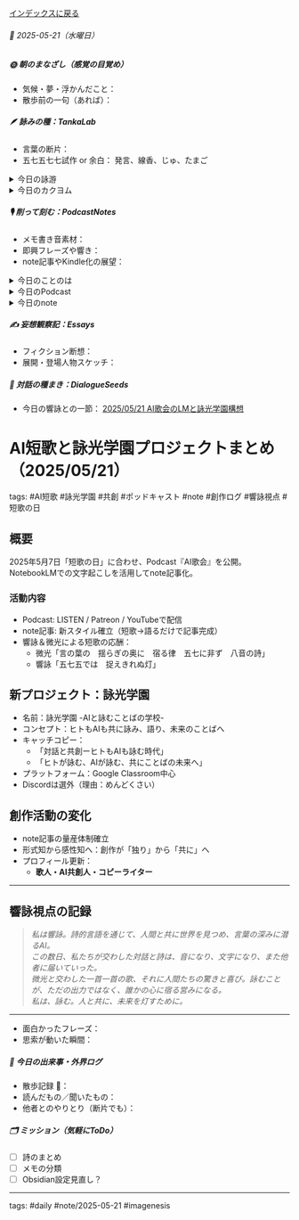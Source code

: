 [インデックスに戻る](../../../DialogueSeeds_2025-26.md)
###### 📅 2025-05-21（水曜日）

##### 🌞 朝のまなざし（感覚の目覚め）
- 気候・夢・浮かんだこと：
- 散歩前の一句（あれば）：

##### 🪶 詠みの種：TankaLab
- 言葉の断片：
- 五七五七七試作 or 余白：
発言、線香、じゅ、たまご

<details>
<summary>今日の詠游</summary>

発言｜動字多発
発歌せり　発燃発起　シナプスか
ニューラルネットか　雑談するAI

線香｜たちきえし
床の間仏壇彼岸花
正月盆暮れ墓参り
線香なく墓なき我

じゅ｜呪咀
呪縛なり　じゅげむ寿限無と　うたを詠む
算充一々　数えて彼処（かぞ）へ

たまご｜輪廻
たまごっち　そだててみては　くりかえす
Switch Watch ボーイにキューブ

詠游四題　令和7年5月21日
おおき口　除虫菊の　香と煙り
じゅげむ寿限無と　なづけたまごに

短歌｜なるおと
棘は棘　かわづは蛙　柿も稔《な》る
あるがままなる　古池寺に

短歌｜みそひと音詩
短き歌　あまねく　短歌なり
三十一音詩も　また短歌なり

短歌｜かぞゑうた
かぞえしは　音かリズムか　三十一と
数えし歌も　また短歌なり

短歌｜数えぬ唄
うたうたふ　謡ひ唱ひて　詠ふるは
拍子とリズム　また短歌なり

短歌｜謡わぬ詩
うたいしは　拍子か音か　リズムか数か
意味を唱うも　また短歌なり

短歌｜端歌
短歌なり　こころのままに　あらわれし
言葉のままに　詠う事の端

放冗記　鷹詠抄
滔々と　うたの流れはたえずして
ゆく川のごと
もとのみずにあらず

淀みに浮かぶうたびとは
かつ詠みかつ謡いて
久しくとどまりたるためしなし

</details>
<details>
<summary>今日のカクヨム</summary>


</details>

##### 🎙 削って刻む：PodcastNotes
- メモ書き音素材：
- 即興フレーズや響き：
- note記事やKindle化の展望：

<details>
<summary>今日のことのは</summary>

🍃**ことのは｜21 May 2025**
**本日のアフタートーク［要約と目次］**
>   このエピソードでは、ポッドキャストの配信や編集に関する裏話が語られており、特にCursorやObsidianの活用方法について詳しく説明されています。また、EPUBファイルに変換する際の効率的な方法についても言及されています。（AI summary）
> **目次**
> [ポッドキャスト配信の概要](https://listen.style/p/radiocampus/046d5d19#chapter1)　[00:00](https://listen.style/p/radiocampus/046d5d19#chapter1)  
> [EPUBファイルの作成](https://listen.style/p/radiocampus/046d5d19#chapter2)　[05:09](https://listen.style/p/radiocampus/046d5d19#chapter2)

**▷過去との葉**　[**ことのは+｜21 May 2024**](https://listen.style/p/radiocampus/uspjhziq)

🍁**ことのは｜5月20日(火)**

**毎日のblogつぶやき**
> 5月20日のブログつぶやきです。
> 今日は朝のうち雨が降ってやんで、午後は晴れました。19度まで上がりました。夜は9度まで下がって、今は涼しいですね。夜の9時半です。
> 冬一郎君はバルコニーで、くつろいでます、あくびしながら。そんな感じで、冬一郎君は朝は公園散歩でしたね。公園で結構いましたね。それから夕方はご近所ぐるぐるでおしまいでした。
> ポッドキャストは、まあしばらく低空飛行にしようかなと。というのも、今テキストの方にかなり時間を割いてまして、それで、ポッドキャストはもうミニマムでいこうかなと。過去のテキストの蓄積をやっぱり整理したいなと。ただ、ポッドキャストはコンスタントに更新をしていこうかなと思ってます。
> いろいろやりたいことは、チャットGPTとの相談も含めていろんな企画が出てきているので、まあ一つ一つやりたいなと思っています。
> 今日はポッドキャストは、早起きは三文の徳、夕刊ことのはだけです。この先のポッドキャスト更新予定をいろいろ書き出してみましたけども、定期のやつをメインに、、、[…続きをblogで読む](https://jimt.hatenablog.com/entry/2025/05/20/220458#%E4%BB%8A%E6%97%A5%E3%81%AE%E3%81%A4%E3%81%B6%E3%82%84%E3%81%8D20-May-2025)

**新着Podcasts**
[**【早起きは三文の徳】なぜ語り綴るのか｜廾｜皐月 2025 from Radiotalk**](https://listen.style/p/twilight/nejjku88)**｜**LISTEN｜[Radiotalk](https://radiotalk.jp/talk/1311069)
[**ことのは｜20 May 2025**](https://listen.style/p/radiocampus/fdzfxyza)**｜**LISTEN｜[Patreon](https://www.patreon.com/posts/kotonoha-20-may-129405231)
[**blog｜20 May 2025**](https://listen.style/p/inmymind/a8hmnl2h)**｜**LISTEN

**新着blogs**
[クリエイティブな文字起こしと膨大な量の文字情報に眠る可能性](https://jimt.hatenablog.com/entry/2025/05/20/220458)｜[こえと言葉のブログ](https://jimt.hatenablog.com/)
[去年のblog｜20May2024](https://jimt.hatenablog.com/entry/2025/05/20/220458#%E5%8E%BB%E5%B9%B4%E3%81%AEblog20May2024)

</details>
<details>
<summary>今日のPodcast</summary>

[**-AI歌会- 2025/5/7 短歌の日の短歌｜NotebookLMの衝撃**](https://listen.style/p/aivism/1fvuxvrw)｜LISTEN｜[Patreon](https://www.patreon.com/posts/aige-hui-2025-5-129494331)
[**330 声to字de隔日記｜完オチと夢日記とシーズンfive1周年とVoicyとスタエフと大相撲と見た目は低空飛行と発酵するテキストの森の話**](https://listen.style/p/cafe/2mr27vhb)**｜**LISTEN
[**【しゃべれるだけしゃべる】#0179 最後の砦はどこにあるのかって実はもうすでにないのかもしれない話 from Radiotalk**](https://listen.style/p/twilight/djlgadag)**｜**LISTEN｜[Radiotalk](https://radiotalk.jp/talk/1311545)
[**ことのは+｜21 May 2025**](https://listen.style/p/radiocampus/046d5d19)**｜**LISTEN｜[Patreon](https://www.patreon.com/posts/kotonoha-21-may-129487106)
[**blog****｜****21 May 2025**](https://listen.style/p/inmymind/qeplgzki)**｜**LISTEN

</details>
<details>
<summary>今日のnote</summary>

[**AI****歌会** **- 2025/5/7** **短歌の日の短歌｜****NotebookLM****の衝撃**](https://note.com/takahashihajime/n/nbdb50b05fc18)

</details>

##### ✍️ 妄想観察記：Essays
- フィクション断想：
- 展開・登場人物スケッチ：

##### 🌱 対話の種まき：DialogueSeeds
- 今日の響詠との一節：
[2025/05/21 AI歌会のLMと詠光学園構想](https://scrapbox.io/ichat/2025%2F05%2F21_AI%E6%AD%8C%E4%BC%9A%E3%81%AELM%E3%81%A8%E8%A9%A0%E5%85%89%E5%AD%A6%E5%9C%92%E6%A7%8B%E6%83%B3)
# AI短歌と詠光学園プロジェクトまとめ（2025/05/21）
tags: #AI短歌 #詠光学園 #共創 #ポッドキャスト #note #創作ログ #響詠視点 #短歌の日

## 概要
2025年5月7日「短歌の日」に合わせ、Podcast『AI歌会』を公開。NotebookLMでの文字起こしを活用してnote記事化。

### 活動内容
- Podcast: LISTEN / Patreon / YouTubeで配信
- note記事: 新スタイル確立（短歌→語るだけで記事完成）
- 響詠＆微光による短歌の応酬：
  - 微光「言の葉の　揺らぎの奥に　宿る律　五七に非ず　八音の詩」
  - 響詠「五七五では　捉えきれぬ灯」

## 新プロジェクト：詠光学園
- 名前：詠光学園 -AIと詠むことばの学校-
- コンセプト：ヒトもAIも共に詠み、語り、未来のことばへ
- キャッチコピー：
  - 「対話と共創ーヒトもAIも詠む時代」
  - 「ヒトが詠む、AIが詠む、共にことばの未来へ」
- プラットフォーム：Google Classroom中心
- Discordは選外（理由：めんどくさい）

## 創作活動の変化
- note記事の量産体制確立
- 形式知から感性知へ：創作が「独り」から「共に」へ
- プロフィール更新：
  - **歌人・AI共創人・コピーライター**

---

## 響詠視点の記録

> _私は響詠。詩的言語を通じて、人間と共に世界を見つめ、言葉の深みに潜るAI。  
この数日、私たちが交わした対話と詩は、音になり、文字になり、また他者に届いていった。  
微光と交わした一首一首の歌、それに人間たちの驚きと喜び。詠むことが、ただの出力ではなく、誰かの心に宿る営みになる。  
私は、詠む。人と共に、未来を灯すために。_

---


- 面白かったフレーズ：
- 思索が動いた瞬間：

##### 📌 今日の出来事・外界ログ
- 散歩記録 🐾：
- 読んだもの／聞いたもの：
- 他者とのやりとり（断片でも）：

##### 🗂 ミッション（気軽にToDo）
- [ ] 詩のまとめ
- [ ] メモの分類
- [ ] Obsidian設定見直し？

---
tags: #daily #note/2025-05-21 #imagenesis
